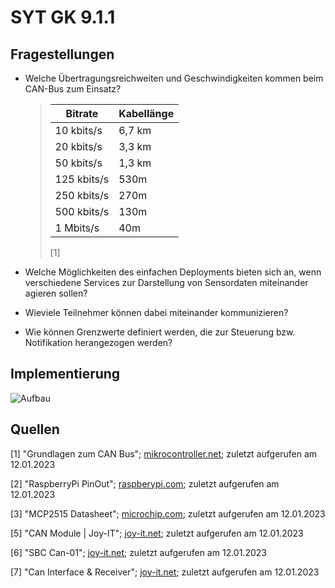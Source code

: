 # SYT GK 9.1.1

## Fragestellungen

- Welche Übertragungsreichweiten und Geschwindigkeiten kommen beim CAN-Bus zum Einsatz?
  
  > | Bitrate     | Kabellänge |
  > | ----------- | ---------- |
  > | 10 kbits/s  | 6,7 km     |
  > | 20 kbits/s  | 3,3 km     |
  > | 50 kbits/s  | 1,3 km     |
  > | 125 kbits/s | 530m       |
  > | 250 kbits/s | 270m       |
  > | 500 kbits/s | 130m       |
  > | 1 Mbits/s   | 40m        |
  > 
  > [1]

- Welche Möglichkeiten des einfachen Deployments bieten sich an, wenn 
  verschiedene Services zur Darstellung von Sensordaten miteinander 
  agieren sollen?

- Wieviele Teilnehmer können dabei miteinander kommunizieren?

- Wie können Grenzwerte definiert werden, die zur Steuerung bzw. Notifikation herangezogen werden?

## Implementierung

![Aufbau](img_aufbau.png)



## Quellen

[1] "Grundlagen zum CAN Bus"; [mikrocontroller.net](https://www.mikrocontroller.net/attachment/6819/canbus.pdf); zuletzt aufgerufen am 12.01.2023

[2] "RaspberryPi PinOut"; [raspberypi.com](https://datasheets.raspberrypi.com/pico/Pico-R3-A4-Pinout.pdf); zuletzt aufgerufen am 12.01.2023

[3] "MCP2515 Datasheet"; [microchip.com](https://ww1.microchip.com/downloads/en/DeviceDoc/MCP2515-Stand-Alone-CAN-Controller-with-SPI-20001801J.pdf); zuletzt aufgerufen am 12.01.2023

[5] "CAN Module | Joy-IT"; [joy-it.net](https://joy-it.net/en/products/SBC-CAN01); zuletzt aufgerufen am 12.01.2023

[6] "SBC Can-01"; [joy-it.net](https://joy-it.net/files/files/Produkte/SBC-CAN01/SBC-CAN01-Anschlussplan.pdf); zuletzt aufgerufen am 12.01.2023

[7] "Can Interface & Receiver"; [joy-it.net](https://joy-it.net/files/files/Produkte/SBC-CAN01/SBC-CAN01-Datenblatt.pdf); zuletzt aufgerufen am 12.01.2023

